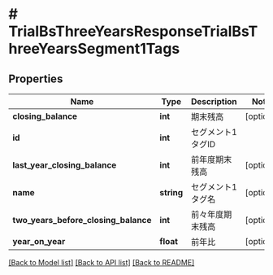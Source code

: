 # # TrialBsThreeYearsResponseTrialBsThreeYearsSegment1Tags

## Properties

Name | Type | Description | Notes
------------ | ------------- | ------------- | -------------
**closing_balance** | **int** | 期末残高 | [optional]
**id** | **int** | セグメント1タグID |
**last_year_closing_balance** | **int** | 前年度期末残高 | [optional]
**name** | **string** | セグメント1タグ名 | [optional]
**two_years_before_closing_balance** | **int** | 前々年度期末残高 | [optional]
**year_on_year** | **float** | 前年比 | [optional]

[[Back to Model list]](../../README.md#models) [[Back to API list]](../../README.md#endpoints) [[Back to README]](../../README.md)
